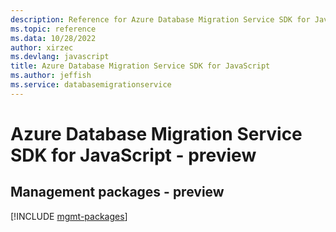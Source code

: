 ```yaml
---
description: Reference for Azure Database Migration Service SDK for JavaScript
ms.topic: reference
ms.data: 10/28/2022
author: xirzec
ms.devlang: javascript
title: Azure Database Migration Service SDK for JavaScript
ms.author: jeffish
ms.service: databasemigrationservice
---
```

# Azure Database Migration Service SDK for JavaScript - preview

## Management packages - preview
[!INCLUDE [mgmt-packages](database-migration-service-mgmt-index.md)]